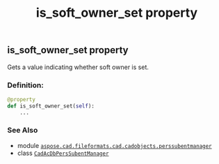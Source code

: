 ﻿---
title: is_soft_owner_set property
second_title: Aspose.CAD for Python via .NET API References
description: 
type: docs
weight: 120
url: /python-net/aspose.cad.fileformats.cad.cadobjects.perssubentmanager/cadacdbperssubentmanager/is_soft_owner_set/
is_root: false
---

## is_soft_owner_set property


Gets a value indicating whether soft owner is set.
### Definition:
```python
@property
def is_soft_owner_set(self):
    ...
```

### See Also
* module [`aspose.cad.fileformats.cad.cadobjects.perssubentmanager`](../../)
* class [`CadAcDbPersSubentManager`](/cad/python-net/aspose.cad.fileformats.cad.cadobjects.perssubentmanager/cadacdbperssubentmanager)
